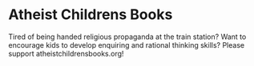 # Atheist Childrens Books

Tired of being handed religious propaganda at the train station? 
Want to encourage kids to develop enquiring and rational thinking skills?
Please support atheistchildrensbooks.org!
